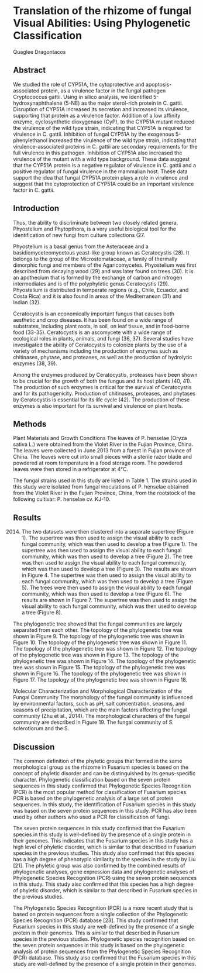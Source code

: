 # Translation of the rhizome of fungal Visual Abilities: Using Phylogenetic Classification
Quaglee Dragontacos


## Abstract
We studied the role of CYP51A, the cytoprotective and apoptosis-associated protein, as a virulence factor in the fungal pathogen Cryptococcus gattii. Using in silico analysis, we identified 5-hydroxynaphthalene (5-NE) as the major sterol-rich protein in C. gattii. Disruption of CYP51A increased its secretion and increased its virulence, supporting that protein as a virulence factor. Addition of a low affinity enzyme, cyclosynthetic dioxygenase (CyP), to the CYP51A mutant reduced the virulence of the wild type strain, indicating that CYP51A is required for virulence in C. gattii. Inhibition of fungal CYP51A by the exogenous 5-phenylethanol increased the virulence of the wild type strain, indicating that virulence-associated proteins in C. gattii are secondary requirements for the full virulence in this pathogen. Inhibition of CYP51A also increased the virulence of the mutant with a wild type background. These data suggest that the CYP51A protein is a negative regulator of virulence in C. gattii and a positive regulator of fungal virulence in the mammalian host. These data support the idea that fungal CYP51A protein plays a role in virulence and suggest that the cytoprotection of CYP51A could be an important virulence factor in C. gattii.


## Introduction
Thus, the ability to discriminate between two closely related genera, Phyostelium and Phytopthora, is a very useful biological tool for the identification of new fungi from culture collections (27.

Phyostelium is a basal genus from the Asteraceae and a basidiomyceteomycetous yeast-like group known as Ceratocystis (28). It belongs to the group of the Microstomataceae, a family of thermally dimorphic fungi and members of the Agaricomycetes. Phyostelium was first described from decaying wood (29) and was later found on trees (30). It is an apothecium that is formed by the exchange of carbon and nitrogen intermediates and is of the polyphyletic genus Ceratocystis (29). Phyostelium is distributed in temperate regions (e.g., Chile, Ecuador, and Costa Rica) and it is also found in areas of the Mediterranean (31) and Indian (32).

Ceratocystis is an economically important fungus that causes both aesthetic and crop diseases. It has been found on a wide range of substrates, including plant roots, in soil, on leaf tissue, and in food-borne food (33-35). Ceratocystis is an ascomycete with a wide range of ecological roles in plants, animals, and fungi (36, 37). Several studies have investigated the ability of Ceratocystis to colonize plants by the use of a variety of mechanisms including the production of enzymes such as chitinases, phytase, and proteases, as well as the production of hydrolytic enzymes (38, 39).

Among the enzymes produced by Ceratocystis, proteases have been shown to be crucial for the growth of both the fungus and its host plants (40, 41). The production of such enzymes is critical for the survival of Ceratocystis and for its pathogenicity. Production of chitinases, proteases, and phytases by Ceratocystis is essential for its life cycle (42). The production of these enzymes is also important for its survival and virulence on plant hosts.


## Methods
Plant Materials and Growth Conditions
The leaves of P. henselae (Oryza sativa L.) were obtained from the Violet River in the Fujian Province, China. The leaves were collected in June 2013 from a forest in Fujian province of China. The leaves were cut into small pieces with a sterile razor blade and powdered at room temperature in a food storage room. The powdered leaves were then stored in a refrigerator at 4°C.

The fungal strains used in this study are listed in Table 1. The strains used in this study were isolated from fungal inoculations of P. henselae obtained from the Violet River in the Fujian Province, China, from the rootstock of the following cultivar: P. henselae cv. KJ-10.


## Results
 2014. The two datasets were then clustered into a separate supertree (Figure 1). The supertree was then used to assign the visual ability to each fungal community, which was then used to develop a tree (Figure 1). The supertree was then used to assign the visual ability to each fungal community, which was then used to develop a tree (Figure 2). The tree was then used to assign the visual ability to each fungal community, which was then used to develop a tree (Figure 3). The results are shown in Figure 4. The supertree was then used to assign the visual ability to each fungal community, which was then used to develop a tree (Figure 5). The trees were then used to assign the visual ability to each fungal community, which was then used to develop a tree (Figure 6). The results are shown in Figure 7. The supertree was then used to assign the visual ability to each fungal community, which was then used to develop a tree (Figure 8).

The phylogenetic tree showed that the fungal communities are largely separated from each other. The topology of the phylogenetic tree was shown in Figure 9. The topology of the phylogenetic tree was shown in Figure 10. The topology of the phylogenetic tree was shown in Figure 11. The topology of the phylogenetic tree was shown in Figure 12. The topology of the phylogenetic tree was shown in Figure 13. The topology of the phylogenetic tree was shown in Figure 14. The topology of the phylogenetic tree was shown in Figure 15. The topology of the phylogenetic tree was shown in Figure 16. The topology of the phylogenetic tree was shown in Figure 17. The topology of the phylogenetic tree was shown in Figure 18.

Molecular Characterization and Morphological Characterization of the Fungal Community
The morphology of the fungal community is influenced by environmental factors, such as pH, salt concentration, seasons, and seasons of precipitation, which are the main factors affecting the fungal community (Zhu et al., 2014). The morphological characters of the fungal community are described in Figure 19. The fungal community of S. sclerotiorum and the S.


## Discussion
The common definition of the phyletic groups that formed in the same morphological group as the rhizome in Fusarium species is based on the concept of phyletic disorder and can be distinguished by its genus-specific character. Phylogenetic classification based on the seven protein sequences in this study confirmed that Phylogenetic Species Recognition (PCR) is the most popular method for classification of Fusarium species. PCR is based on the phylogenetic analysis of a large set of protein sequences. In this study, the identification of Fusarium species in this study was based on the seven protein sequences in this study. PCR has also been used by other authors who used a PCR for classification of fungi.

The seven protein sequences in this study confirmed that the Fusarium species in this study is well-defined by the presence of a single protein in their genomes. This indicates that the Fusarium species in this study has a high level of phyletic disorder, which is similar to that described in Fusarium species in the previous studies. This study also confirmed that this species has a high degree of phenotypic similarity to the species in the study by Liu [21]. The phyletic group was also confirmed by the combined results of phylogenetic analyses, gene expression data and phylogenetic analyses of Phylogenetic Species Recognition (PCR) using the seven protein sequences in this study. This study also confirmed that this species has a high degree of phyletic disorder, which is similar to that described in Fusarium species in the previous studies.

The Phylogenetic Species Recognition (PCR) is a more recent study that is based on protein sequences from a single collection of the Phylogenetic Species Recognition (PCR) database [23]. This study confirmed that Fusarium species in this study are well-defined by the presence of a single protein in their genomes. This is similar to that described in Fusarium species in the previous studies. Phylogenetic species recognition based on the seven protein sequences in this study is based on the phylogenetic analysis of protein sequences from the Phylogenetic Species Recognition (PCR) database. This study also confirmed that the Fusarium species in this study are well-defined by the presence of a single protein in their genomes.
